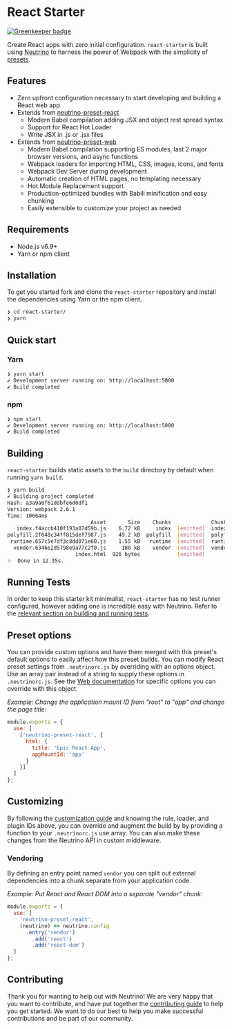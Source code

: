 # React Starter

[![Greenkeeper badge](https://badges.greenkeeper.io/motiz88/code-stories.svg)](https://greenkeeper.io/)

Create React apps with zero initial configuration. `react-starter` is built using [Neutrino](https://github.com/mozilla-neutrino/neutrino-dev) to harness the power of Webpack with the simplicity of [presets](https://neutrino.js.org/presets/). 
 
## Features

- Zero upfront configuration necessary to start developing and building a React web app
- Extends from [neutrino-preset-react](https://neutrino.js.org/presets/neutrino-preset-react/)
  - Modern Babel compilation adding JSX and object rest spread syntax
  - Support for React Hot Loader
  - Write JSX in .js or .jsx files 
- Extends from [neutrino-preset-web](https://neutrino.js.org/presets/neutrino-preset-web/)
  - Modern Babel compilation supporting ES modules, last 2 major browser versions, and async functions
  - Webpack loaders for importing HTML, CSS, images, icons, and fonts
  - Webpack Dev Server during development
  - Automatic creation of HTML pages, no templating necessary
  - Hot Module Replacement support
  - Production-optimized bundles with Babili minification and easy chunking
  - Easily extensible to customize your project as needed

## Requirements

- Node.js v6.9+
- Yarn or npm client

## Installation

To get you started fork and clone the `react-starter` repository and install the dependencies using Yarn or the npm client.

```bash
❯ cd react-starter/
❯ yarn
```

## Quick start

### Yarn

```bash 
❯ yarn start
✔ Development server running on: http://localhost:5000
✔ Build completed
```

### npm
````bash
❯ npm start
✔ Development server running on: http://localhost:5000
✔ Build completed
````

## Building

`react-starter` builds static assets to the `build` directory by default when running `yarn build`.

```bash
❯ yarn build
✔ Building project completed
Hash: a3a9a0f61ddbfe6d0df1
Version: webpack 2.6.1
Time: 10664ms
                           Asset       Size    Chunks             Chunk Names
   index.f4accb410f193a07d59b.js    6.72 kB     index  [emitted]  index
polyfill.2f048c34ff815def7987.js    49.2 kB  polyfill  [emitted]  polyfill
 runtime.657c5e7df3c8dd071e60.js    1.55 kB   runtime  [emitted]  runtime
  vendor.6346e2d5798e9a77c2f0.js     180 kB    vendor  [emitted]  vendor
                      index.html  926 bytes            [emitted]
✨  Done in 12.35s.
```

## Running Tests

In order to keep this starter kit minimalist, `react-starter` has no test runner configured, however adding one is incredible easy with Neutrino. Refer to the [relevant section on building and running tests](https://neutrino.js.org/usage.html#building-and-running-tests). 

## Preset options

You can provide custom options and have them merged with this preset's default options to easily affect how this preset builds. You can modify React preset settings from `.neutrinorc.js` by overriding with an options object. Use an array pair instead of a string to supply these options in `.neutrinorc.js`. See the [Web documentation](https://neutrino.js.org/presets/neutrino-preset-web/#preset-options) for specific options you can override with this object.

_Example: Change the application mount ID from "root" to "app" and change the page title:_

```javascript
module.exports = {
  use: [
    ['neutrino-preset-react', {
      html: {
        title: 'Epic React App',
        appMountId: 'app'
      }
    }]
  ]
};
```

## Customizing

By following the [customization guide](https://neutrino.js.org/customization/) and knowing the rule, loader, and plugin IDs above, you can override and augment the build by by providing a function to your `.neutrinorc.js` use array. You can also make these changes from the Neutrino API in custom middleware.

### Vendoring

By defining an entry point named `vendor` you can split out external dependencies into a chunk separate from your application code.

_Example: Put React and React DOM into a separate "vendor" chunk:_

```js
module.exports = {
  use: [
    'neutrino-preset-react',
    (neutrino) => neutrino.config
      .entry('vendor')
        .add('react')
        .add('react-dom')
  ]
};
```

## Contributing

Thank you for wanting to help out with Neutrino! We are very happy that you want to contribute, and have put together the [contributing guide](https://neutrino.js.org/contributing/#contributing) to help you get started. We want to do our best to help you make successful contributions and be part of our community.
